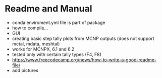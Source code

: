 # Readme and Manual

- conda enviroment.yml file is part of package
- how to compile...
- GUI
- creating basic step tally plots from MCNP outputs (does not support mctal, mdata, meshtal)
- works for MCNPX, 6.1 and 6.2
- tested only with certain tally types (F4, F8)
- https://www.freecodecamp.org/news/how-to-write-a-good-readme-file/
- add pictures
